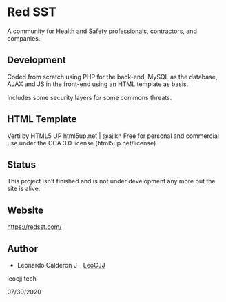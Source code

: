 # Red SST

A community for Health and Safety professionals, contractors, and companies.

## Development

Coded from scratch using PHP for the back-end, MySQL as the database, AJAX and JS in the front-end using an HTML template as basis.

Includes some security layers for some commons threats.

## HTML Template

Verti by HTML5 UP
html5up.net | @ajlkn
Free for personal and commercial use under the CCA 3.0 license (html5up.net/license)

## Status

This project isn't finished and is not under development any more but the site is alive.

## Website

https://redsst.com/

## Author

* Leonardo Calderon J - [LeoCJJ](https://github.com/leocjj)

leocjj.tech

07/30/2020
